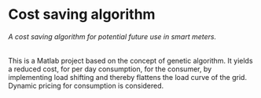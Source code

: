 # Cost saving algorithm
###### A cost saving algorithm for potential future use in smart meters.

This is a Matlab project based on the concept of genetic algorithm. 
It yields a reduced cost, for per day consumption, for the consumer, by implementing load shifting and thereby flattens the load
curve of the grid. Dynamic pricing for consumption is considered.